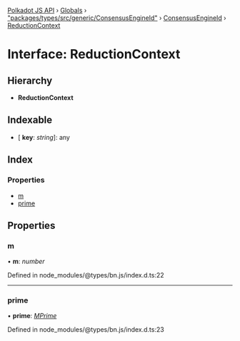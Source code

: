 [Polkadot JS API](../README.md) › [Globals](../globals.md) › ["packages/types/src/generic/ConsensusEngineId"](../modules/_packages_types_src_generic_consensusengineid_.md) › [ConsensusEngineId](../classes/_packages_types_src_generic_consensusengineid_.consensusengineid.md) › [ReductionContext](_packages_types_src_generic_consensusengineid_.consensusengineid.reductioncontext.md)

# Interface: ReductionContext

## Hierarchy

* **ReductionContext**

## Indexable

* \[ **key**: *string*\]: any

## Index

### Properties

* [m](_packages_types_src_generic_consensusengineid_.consensusengineid.reductioncontext.md#m)
* [prime](_packages_types_src_generic_consensusengineid_.consensusengineid.reductioncontext.md#prime)

## Properties

###  m

• **m**: *number*

Defined in node_modules/@types/bn.js/index.d.ts:22

___

###  prime

• **prime**: *[MPrime](_packages_types_src_codec_uint_.uint.mprime.md)*

Defined in node_modules/@types/bn.js/index.d.ts:23
